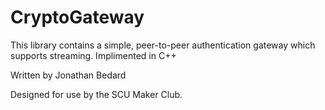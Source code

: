 CryptoGateway
=============

This library contains a simple, peer-to-peer authentication gateway which supports streaming.
Implimented in C++

Written by Jonathan Bedard

Designed for use by the SCU Maker Club.
